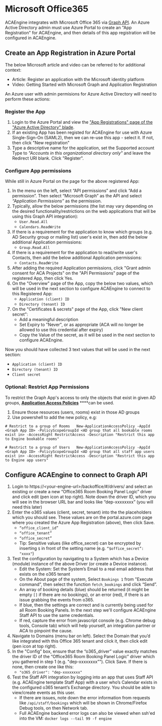 # Microsoft Office365

ACAEngine integrates with Microsoft Office 365 via [Graph API](https://docs.microsoft.com/en-us/graph/overview). An Azure Active Directory admin must use Azure Portal to create an "App Registration" for ACAEngine, and then details of this app registration will be configured in ACAEngine.

## Create an App Registration in Azure Portal

The below Microsoft article and video can be referred to for additional context:

* Article: Register an application with the Microsoft identity platform
* Video: Getting Started with Microsoft Graph and Application Registration

An Azure user with admin permisions for Azure Active Directory will need to perform these actions:

### Register the App

1. Login to the Azure Portal and view the ["App Registrations" page of the "Azure Active Directory" blade](https://portal.azure.com/#blade/Microsoft_AAD_IAM/ActiveDirectoryMenuBlade/RegisteredApps).
2. If an existing App has been registed for ACAEngine for use with Azure Single-Sign-On \(SAML2\), then we can re-use this app - select it. If not, then click "New registration"
3. Type a descriptive name for the application, set the Supported account Type to _"Accounts in this organizational directory only"_ and leave the Redirect URI blank. Click "Register".

### Configure App permissions

While still in Azure Portal on the page for the above registered App:

1. In the menu on the left, select “API permissions” and click “Add a permission”. Then select “Microsoft Graph” as the API and select _“Application Permissions”_ as the permission.
2. Typically, allow the below permissions \(the list may vary depending on the desired functionality/restrictions on the web applications that will be using this Graph API integration\):
   * `User.Read.All`
   * `Calendars.ReadWrite`
3. If there is a requirement for the application to know which groups \(e.g. AD Security group or mailing list\) user's exist in, then add the below additional Application permissions:
   * `Group.Read.All`
4. If there is a requirement for the application to read/write user's Contacts, then add the below additional Application permissions:
   * `Contacts.ReadWrite`
5. After adding the required Application permissions, click "Grant admin consent for ACA Projects" on the "API Permissions" page of the registered App, then click Yes.
6. On the "Overview" page of the App, copy the below two values, which will be used in the next section to configure ACAEngine to connect to this Registered App:
   * `Application (client) ID`
   * `Directory (tenant) ID`
7. On the "Certificates & secrets" page of the App, click "New client secret":
   * Add a meaningful description
   * Set Expiry to "Never", or as appropriate \(ACA will no longer be allowed to use this credential after expiry\)
   * Copy the Value of the secret, as it will be used in the next section to configure ACAEngine.

Now you should have collected 3 text values that will be used in the next section:

* `Application (client) ID`
* `Directory (tenant) ID`
* `Client secret`

### Optional: Restrict App Permissions

To restrict the Graph App's access to only the objects that exist in given AD groups, [**Application Access Policies**](https://docs.microsoft.com/en-us/powershell/module/exchange/organization/new-applicationaccesspolicy?view=exchange-ps) ****can be used.

1. Ensure those resources \(users, rooms\) exist in those AD groups 
2. Use powershell to add the new policy, e.g:

`# Restrict to a group of Rooms  
New-ApplicationAccessPolicy -AppId <Graph App ID> -PolicyScopeGroupId <AD group that all bookable rooms exist in> -AccessRight RestrictAccess -Description "Restrict this app to Engine bookable rooms"` 

`# Restrict to a group of Users  
New-ApplicationAccessPolicy -AppId <Graph App ID> -PolicyScopeGroupId <AD group that all staff app users exist in> -AccessRight RestrictAccess -Description "Restrict this app to Engine app users"`

## Configure ACAEngine to connect to Graph API

1. Login to https://&lt;your-engine-url&gt;/backoffice/\#/drivers/ and select an existing or create a new “Office365 Room Booking Panel Logic” driver and click edit \(pen icon at top right\). Note down the driver ID, which you will see in the browser URL bar and looks like “dep-xxxxxxxx” \(you will need this later\)
2. Enter the o365 values \(client, secret, tenant\) into the the placeholders which you should see. These values are on the portal.azure.com page where you created the Azure App Registration \(above\), then click Save.
   * `“office_client_id”`
   * `“office_tenant”`
   * `“office_secret”`
   * Tip: Sensitive values \(like office\_secret\) can be encrypted by inserting `$` in front of the setting name \(e.g. `“$office_secret”: "xxxx"`\)
3. Test the configuration by navigating to a System which has a Device \(module\) instance of the above Driver \(or create a Device instance\).
   * Edit the System: Set the System’s Email to a real email address that exists on the o365 tenant
   * On the About page of the system, Select `Bookings 1` from "Execute command", then select the function `fetch_bookings` and click “Send”. 
   * An array of booking details \(blue\) should be returned \(it might be empty `[]` if there are no bookings\), or an error \(red\), if there is an issue grabbing the events from o365.
   * If blue, then the settings are correct and is currently being used for all Room Booking Panels. In the next step we'll configure ACAEngine Staff API to use the same credentials.
   * If red, capture the error from javascript console \(e.g. Chrome debug tools, Console tab\) which will help yourself, an integration partner or ACA to pinpoint the cause.
4. Navigate to Domains \(menu bar on left\). Select the Domain that you’d like integrated with this Office 365 tenant and click it, then click edit \(pen icon at top right\).
5. In the "Config" box, ensure that the “o365\_driver” value exactly matches the driver ID of the “Office365 Room Booking Panel Logic” driver which you gathered in step 1 \(e.g. "dep-xxxxxxxx”"\). Click Save. If there is none, then create one like this:
   * `"o365_driver": "dep-xxxxxxxx"`
6. Test the Staff API integration by logging into an app that uses Staff API \(e.g. ACAEngine template Staff App\) with a user who’s Calendar exists in the configured o365 tenant’s Exchange directory. You should be able to view/create events as this user.
   * If there are issues, note down the error information from requests like `/api/staff/bookings` which will be shown in Chrome/Firefox Debug tools, on then Network tab.
   * Full ACAEngine backend error logs can also be viewed when ssh'ed into the VM: `docker logs --tail 99 -f engine`

